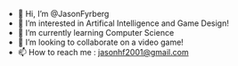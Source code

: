 - 👋 Hi, I’m @JasonFyrberg
- 👀 I’m interested in Artifical Intelligence and Game Design!
- 🌱 I’m currently learning Computer Science
- 💞️ I’m looking to collaborate on a video game!
- 📫 How to reach me : jasonhf2001@gmail.com

<!---
JasonFyrberg/JasonFyrberg is a ✨ special ✨ repository because its `README.md` (this file) appears on your GitHub profile.
You can click the Preview link to take a look at your changes.
--->
